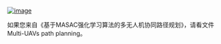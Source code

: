 [![image](https://github.com/henbudidiao/UAV-path-planning/assets/64433060/245bfb3e-2f1f-4d1c-917e-901b17c5fa3c)](https://henbudidiao.github.io/)

如果您来自《基于MASAC强化学习算法的多无人机协同路径规划》，请看文件Multi-UAVs path planning。
